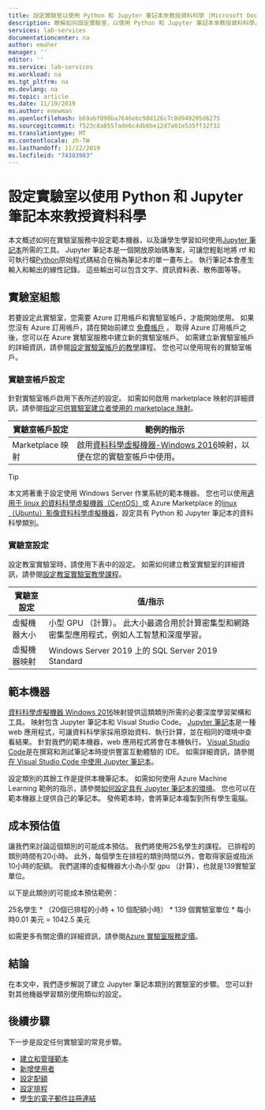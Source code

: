 ```yaml
---
title: 設定實驗室以使用 Python 和 Jupyter 筆記本來教授資料科學 |Microsoft Docs
description: 瞭解如何設定實驗室，以使用 Python 和 Jupyter 筆記本來教授資料科學。
services: lab-services
documentationcenter: na
author: emaher
manager: ''
editor: ''
ms.service: lab-services
ms.workload: na
ms.tgt_pltfrm: na
ms.devlang: na
ms.topic: article
ms.date: 11/19/2019
ms.author: enewman
ms.openlocfilehash: b69abf098ba7646ebc98d126c7c0d949205d6275
ms.sourcegitcommit: f523c8a8557ade6c4db6be12d7a01e535ff32f32
ms.translationtype: MT
ms.contentlocale: zh-TW
ms.lasthandoff: 11/22/2019
ms.locfileid: "74383983"
---
```

# <a name="set-up-a-lab-to-teach-data-science-with-python-and-jupyter-notebooks"></a>設定實驗室以使用 Python 和 Jupyter 筆記本來教授資料科學

本文概述如何在實驗室服務中設定範本機器，以及讓學生學習如何使用[Jupyter 筆記本](http://jupyter-notebook.readthedocs.io)所需的工具。  Jupyter 筆記本是一個開放原始碼專案，可讓您輕鬆地將 rtf 和可執行檔[Python](https://www.python.org/)原始程式碼結合在稱為筆記本的單一畫布上。  執行筆記本會產生輸入和輸出的線性記錄。  這些輸出可以包含文字、資訊資料表、散佈圖等等。

## <a name="lab-configuration"></a>實驗室組態

若要設定此實驗室，您需要 Azure 訂用帳戶和實驗室帳戶，才能開始使用。 如果您沒有 Azure 訂用帳戶，請在開始前建立 [免費帳戶](https://azure.microsoft.com/free/) 。 取得 Azure 訂用帳戶之後，您可以在 Azure 實驗室服務中建立新的實驗室帳戶。 如需建立新實驗室帳戶的詳細資訊，請參閱[設定實驗室帳戶的教學](tutorial-setup-lab-account.md)課程。  您也可以使用現有的實驗室帳戶。

### <a name="lab-account-settings"></a>實驗室帳戶設定

針對實驗室帳戶啟用下表所述的設定。 如需如何啟用 marketplace 映射的詳細資訊，請參閱[指定可供實驗室建立者使用的 marketplace 映射](tutorial-setup-lab-account.md#specify-marketplace-images-available-to-lab-creators)。

| 實驗室帳戶設定 | 範例的指示 |
| ------------------- | ------------ |
| Marketplace 映射 | 啟用[資料科學虛擬機器-Windows 2016](https://azuremarketplace.microsoft.com/marketplace/apps/microsoft-dsvm.dsvm-windows)映射，以便在您的實驗室帳戶中使用。 |

>[!TIP]
>本文將著重于設定使用 Windows Server 作業系統的範本機器。  您也可以使用[適用于 linux 的資料科學虛擬機器（CentOS）](https://azuremarketplace.microsoft.com/marketplace/apps/microsoft-ads.linux-data-science-vm)或 Azure Marketplace 的[linux （Ubuntu）影像資料科學虛擬機器](https://azuremarketplace.microsoft.com/marketplace/apps/microsoft-dsvm.linux-data-science-vm-ubuntu)，設定具有 Python 和 Jupyter 筆記本的資料科學類別。

### <a name="lab-settings"></a>實驗室設定

設定教室實驗室時，請使用下表中的設定。  如需如何建立教室實驗室的詳細資訊，請參閱[設定教室實驗室教學課程](tutorial-setup-classroom-lab.md)。

| 實驗室設定 | 值/指示 |
| ------------ | ------------------ |
|虛擬機器大小| 小型 GPU （計算）。 此大小最適合用於計算密集型和網路密集型應用程式，例如人工智慧和深度學習。 |
|虛擬機器映射| Windows Server 2019 上的 SQL Server 2019 Standard|

## <a name="template-machine"></a>範本機器

[資料科學虛擬機器 Windows 2016](https://azuremarketplace.microsoft.com/marketplace/apps/microsoft-dsvm.dsvm-windows)映射提供這類類別所需的必要深度學習架構和工具。  映射包含 Jupyter 筆記本和 Visual Studio Code。  [Jupyter 筆記本](http://jupyter-notebook.readthedocs.io)是一種 web 應用程式，可讓資料科學家採用原始資料、執行計算，並在相同的環境中查看結果。  針對我們的範本機器，web 應用程式將會在本機執行。  [Visual Studio Code](https://code.visualstudio.com/)是在撰寫和測試筆記本時提供豐富互動體驗的 IDE。  如需詳細資訊，請參閱[在 Visual Studio Code 中使用 Jupyter 筆記本](https://code.visualstudio.com/docs/python/jupyter-support)。

設定類別的其餘工作是提供本機筆記本。  如需如何使用 Azure Machine Learning 範例的指示，請參閱[如何設定具有 Jupyter 筆記本的環境](../../machine-learning/service/how-to-configure-environment.md#jupyter)。  您也可以在範本機器上提供自己的筆記本。  發佈範本時，會將筆記本複製到所有學生電腦。

## <a name="cost-estimate"></a>成本預估值

讓我們來討論這個類別的可能成本預估。  我們將使用25名學生的課程。  已排程的類別時間有20小時。  此外，每個學生在排程的類別時間以外，會取得家庭或指派10小時的配額。  我們選擇的虛擬機器大小為小型 gpu （計算），也就是139實驗室單位。

以下是此類別的可能成本預估範例：

25名學生 \* （20個已排程的小時 + 10 個配額小時） \* 139 個實驗室單位 \* 每小時0.01 美元 = 1042.5 美元

如需更多有關定價的詳細資訊，請參閱[Azure 實驗室服務定價](https://azure.microsoft.com/pricing/details/lab-services/)。

## <a name="conclusion"></a>結論

在本文中，我們逐步解說了建立 Jupyter 筆記本類別的實驗室的步驟。 您可以針對其他機器學習類別使用類似的設定。

## <a name="next-steps"></a>後續步驟

下一步是設定任何實驗室的常見步驟。

- [建立和管理範本](how-to-create-manage-template.md)
- [新增使用者](tutorial-setup-classroom-lab.md#add-users-to-the-lab)
- [設定配額](how-to-configure-student-usage.md#set-quotas-for-users)
- [設定排程](tutorial-setup-classroom-lab.md#set-a-schedule-for-the-lab)
- [學生的電子郵件註冊連結](how-to-configure-student-usage.md#send-invitations-to-users)
